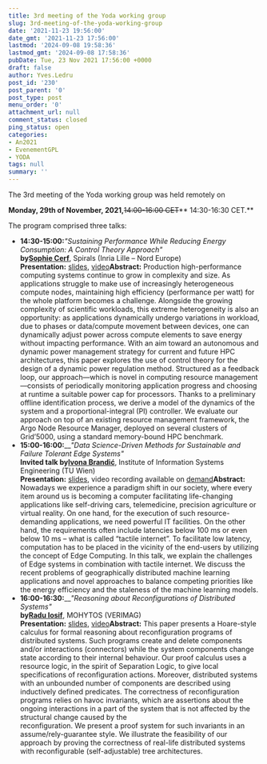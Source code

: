 ```yaml
---
title: 3rd meeting of the Yoda working group
slug: 3rd-meeting-of-the-yoda-working-group
date: '2021-11-23 19:56:00'
date_gmt: '2021-11-23 17:56:00'
lastmod: '2024-09-08 19:58:36'
lastmod_gmt: '2024-09-08 17:58:36'
pubDate: Tue, 23 Nov 2021 17:56:00 +0000
draft: false
author: Yves.Ledru
post_id: '230'
post_parent: '0'
post_type: post
menu_order: '0'
attachment_url: null
comment_status: closed
ping_status: open
categories:
- An2021
- EvenementGPL
- YODA
tags: null
summary: ''
---
```


The 3rd meeting of the Yoda working group was held remotely on

**Monday, 29th of November, 2021,**~~14:00-16:00 CET~~**  14:30-16:30 CET.**

The program comprised three talks:

  * **14:30-15:00:**_"Sustaining Performance While Reducing Energy Consumption: A Control Theory Approach"_  
**by[Sophie Cerf](https://sites.google.com/view/sophiecerf/)**, Spirals (Inria Lille – Nord Europe)  
**Presentation:** [slides](https://gitlab.inria.fr/yoda/public/-/blob/def4f21117083cd8c652a4611745675ef611b124/20211129/slides/Sophie_Cerf.pdf), [video](https://gitlab.inria.fr/yoda/public/-/raw/def4f21117083cd8c652a4611745675ef611b124/20211129/videos/zoom_0.mp4)**Abstract:** Production high-performance computing systems continue to grow in complexity and size. As applications struggle to make use of increasingly heterogeneous compute nodes, maintaining high efficiency (performance per watt) for the whole platform becomes a challenge. Alongside the growing complexity of scientific workloads, this extreme heterogeneity is also an opportunity: as applications dynamically undergo variations in workload, due to phases or data/compute movement between devices, one can dynamically adjust power across compute elements to save energy without impacting performance. With an aim toward an autonomous and dynamic power management strategy for current and future HPC architectures, this paper explores the use of control theory for the design of a dynamic power regulation method. Structured as a feedback loop, our approach—which is novel in computing resource management—consists of periodically monitoring application progress and choosing at runtime a suitable power cap for processors. Thanks to a preliminary offline identification process, we derive a model of the dynamics of the system and a proportional-integral (PI) controller. We evaluate our approach on top of an existing resource management framework, the Argo Node Resource Manager, deployed on several clusters of Grid’5000, using a standard memory-bound HPC benchmark.
  * **15:00-16:00:**___"Data Science-Driven Methods for Sustainable and Failure Tolerant Edge Systems"_  
**Invited talk by[Ivona Brandić](https://www.ec.tuwien.ac.at/~ivona/)**, Institute of Information Systems Engineering (TU Wien)  
**Presentation:** [slides](https://gitlab.inria.fr/yoda/public/-/blob/def4f21117083cd8c652a4611745675ef611b124/20211129/slides/Yoda_Talk_Brandic.pdf), video recording available on [demand](mailto:yoda-request@groupes.renater.fr?subject=Recording%20of%20the%20talk%20by%20I.%20Brandi%C4%8D)**Abstract:** Nowadays we experience a paradigm shift in our society, where every item around us is becoming a computer facilitating life-changing applications like self-driving cars, telemedicine, precision agriculture or virtual reality. On one hand, for the execution of such resource-demanding applications, we need powerful IT facilities. On the other hand, the requirements often include latencies below 100 ms or even below 10 ms – what is called “tactile internet”. To facilitate low latency, computation has to be placed in the vicinity of the end-users by utilizing the concept of Edge Computing. In this talk, we explain the challenges of Edge systems in combination with tactile internet. We discuss the recent problems of geographically distributed machine learning applications and novel approaches to balance competing priorities like the energy efficiency and the staleness of the machine learning models.
  * **16:00-16:30:**___"Reasoning about Reconfigurations of Distributed Systems"_  
**by[Radu Iosif](http://nts.imag.fr/index.php/Radu_Iosif)**, MOHYTOS (VERIMAG)  
**Presentation:** [slides](https://gitlab.inria.fr/yoda/public/-/blob/def4f21117083cd8c652a4611745675ef611b124/20211129/slides/Radu_Iosif.pdf), [video](https://gitlab.inria.fr/yoda/public/-/raw/master/20211129/videos/zoom_2.mp4)**Abstract:** This paper presents a Hoare-style calculus for formal reasoning about reconfiguration programs of distributed systems. Such programs create and delete components and/or interactions (connectors) while the system components change state according to their internal behaviour. Our proof calculus uses a resource logic, in the spirit of Separation Logic, to give local specifications of reconfiguration actions. Moreover, distributed systems with an unbounded number of components are described using inductively defined predicates. The correctness of reconfiguration programs relies on havoc invariants, which are assertions about the ongoing interactions in a part of the system that is not affected by the structural change caused by the  
reconfiguration. We present a proof system for such invariants in an assume/rely-guarantee style. We illustrate the feasibility of our approach by proving the correctness of real-life distributed systems with reconfigurable (self-adjustable) tree architectures.


